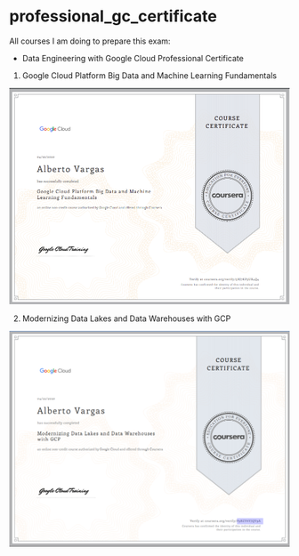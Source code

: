 # professional_gc_certificate

All courses I am doing to prepare this exam:

- Data Engineering with Google Cloud Professional Certificate

1. Google Cloud Platform Big Data and Machine Learning Fundamentals

![alt](certificates/learning_fundamentals_gcp_bigdata.png " ")

2. Modernizing Data Lakes and Data Warehouses with GCP

![alt](certificates/gcp_modernizing_data_warehouses.png " ")
